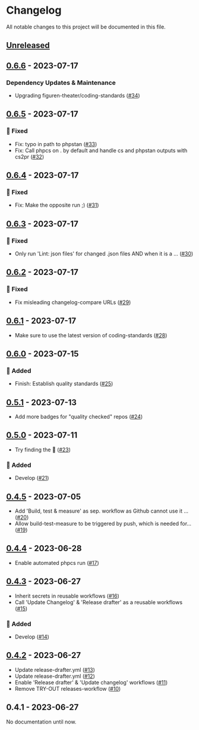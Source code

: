 # Changelog

All notable changes to this project will be documented in this file.

## [Unreleased](https://github.com/figuren-theater/code-quality/compare/0.6.6...HEAD)

## [0.6.6](https://github.com/figuren-theater/code-quality/compare/0.6.5...0.6.6) - 2023-07-17

### Dependency Updates & Maintenance

- Upgrading figuren-theater/coding-standards ([#34](https://github.com/figuren-theater/code-quality/pull/34))

## [0.6.5](https://github.com/figuren-theater/code-quality/compare/0.6.4...0.6.5) - 2023-07-17

### 🐛 Fixed

- Fix: typo in path to phpstan ([#33](https://github.com/figuren-theater/code-quality/pull/33))
- Fix: Call phpcs on . by default and handle cs and phpstan outputs with cs2pr ([#32](https://github.com/figuren-theater/code-quality/pull/32))

## [0.6.4](https://github.com/figuren-theater/code-quality/compare/0.6.3...0.6.4) - 2023-07-17

### 🐛 Fixed

- Fix: Make the opposite run ;) ([#31](https://github.com/figuren-theater/code-quality/pull/31))

## [0.6.3](https://github.com/figuren-theater/code-quality/compare/0.6.2...0.6.3) - 2023-07-17

### 🐛 Fixed

- Only run 'Lint: json files' for changed .json files AND when it is a … ([#30](https://github.com/figuren-theater/code-quality/pull/30))

## [0.6.2](https://github.com/figuren-theater/code-quality/compare/0.6.1...0.6.2) - 2023-07-17

### 🐛 Fixed

- Fix misleading changelog-compare URLs ([#29](https://github.com/figuren-theater/code-quality/pull/29))

## [0.6.1](https://github.com/figuren-theater/code-quality/compare/0.6.0...0.6.1) - 2023-07-17

- Make sure to use the latest version of coding-standards ([#28](https://github.com/figuren-theater/code-quality/pull/28))

## [0.6.0](https://github.com/figuren-theater/code-quality/compare/0.5.1...0.6.0) - 2023-07-15

### 🚀 Added

- Finish: Establish quality standards ([#25](https://github.com/figuren-theater/code-quality/pull/25))

## [0.5.1](https://github.com/figuren-theater/code-quality/compare/0.5.0...0.5.1) - 2023-07-13

- Add more badges for "quality checked" repos ([#24](https://github.com/figuren-theater/code-quality/pull/24))

## [0.5.0](https://github.com/figuren-theater/code-quality/compare/0.4.5...0.5.0) - 2023-07-11

- Try finding the :bug:  ([#23](https://github.com/figuren-theater/code-quality/pull/23))

### 🚀 Added

- Develop ([#21](https://github.com/figuren-theater/code-quality/pull/21))

## [0.4.5](https://github.com/figuren-theater/code-quality/compare/0.4.4...0.4.5) - 2023-07-05

- Add 'Build, test & measure' as sep. workflow as Github cannot use it … ([#20](https://github.com/figuren-theater/code-quality/pull/20))
- Allow build-test-measure to be triggered by push, which is needed for… ([#19](https://github.com/figuren-theater/code-quality/pull/19))

## [0.4.4](https://github.com/figuren-theater/code-quality/compare/0.4.3...0.4.4) - 2023-06-28

- Enable automated phpcs run ([#17](https://github.com/figuren-theater/code-quality/pull/17))

## [0.4.3](https://github.com/figuren-theater/code-quality/compare/0.4.2...0.4.3) - 2023-06-27

- Inherit secrets in reusable workflows ([#16](https://github.com/figuren-theater/code-quality/pull/16))
- Call 'Update Changelog' & 'Release drafter' as a reusable workflows ([#15](https://github.com/figuren-theater/code-quality/pull/15))

### 🚀 Added

- Develop ([#14](https://github.com/figuren-theater/code-quality/pull/14))

## [0.4.2](https://github.com/figuren-theater/code-quality/compare/0.4.1...0.4.2) - 2023-06-27

- Update release-drafter.yml ([#13](https://github.com/figuren-theater/code-quality/pull/13))
- Update release-drafter.yml ([#12](https://github.com/figuren-theater/code-quality/pull/12))
- Enable 'Release drafter' & 'Update changelog' workflows ([#11](https://github.com/figuren-theater/code-quality/pull/11))
- Remove TRY-OUT releases-workflow ([#10](https://github.com/figuren-theater/code-quality/pull/10))

## 0.4.1 - 2023-06-27

No documentation until now.
